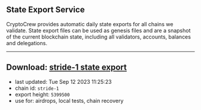 ## State Export Service
CryptoCrew provides automatic daily state exports for all chains we validate. State export files can be used as genesis files and are a snapshot of the current blockchain state, including all validators, accounts, balances and delegations.

---
**Download: [stride-1 state export](https://dl.ccvalidators.com/SERVICE/stride/stride-1_export_5399500.json)**
---

- last updated: Tue Sep 12 2023 11:25:23
- chain id: `stride-1`
- export height: `5399500`
- use for: airdrops, local tests, chain recovery
